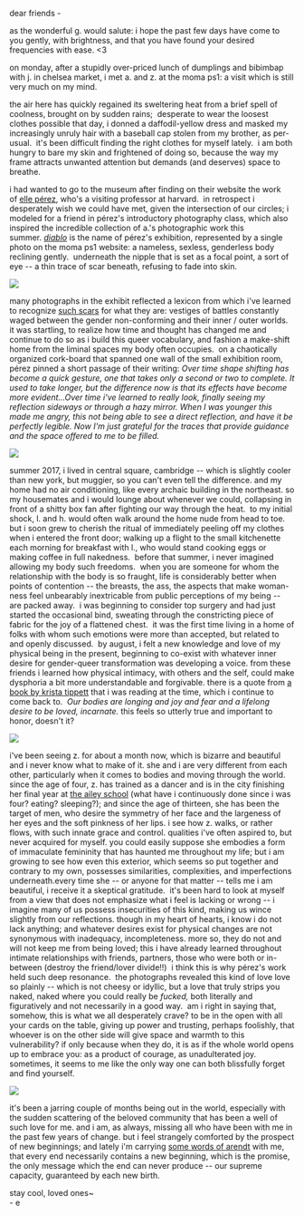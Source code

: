 dear friends -

as the wonderful g. would salute: i hope the past few days have come to you gently, with brightness, and that you have found your desired frequencies with ease. <3

on monday, after a stupidly over-priced lunch of dumplings and bibimbap with j. in chelsea market, i met a. and z. at the moma ps1: a visit which is still very much on my mind.

the air here has quickly regained its sweltering heat from a brief spell of coolness, brought on by sudden rains;  desperate to wear the loosest clothes possible that day, i donned a daffodil-yellow dress and masked my increasingly unruly hair with a baseball cap stolen from my brother, as per-usual.  it's been difficult finding the right clothes for myself lately.  i am both hungry to bare my skin and frightened of doing so, because the way my frame attracts unwanted attention but demands (and deserves) space to breathe.

i had wanted to go to the museum after finding on their website the work of [elle pérez](http://www.instagram.com/elleperex/?c=34ebca37-bdf5-43c1-977c-a4799b77fb19), who's a visiting professor at harvard.  in retrospect i desperately wish we could have met, given the intersection of our circles; i modeled for a friend in pérez's introductory photography class, which also inspired the incredible collection of a.'s photographic work this summer. [_diablo_](http://www.moma.org/calendar/exhibitions/4996?c=34ebca37-bdf5-43c1-977c-a4799b77fb19) is the name of pérez's exhibition, represented by a single photo on the moma ps1 website: a nameless, sexless, genderless body reclining gently.  underneath the nipple that is set as a focal point, a sort of eye -- a thin trace of scar beneath, refusing to fade into skin.

<img class="tl-email-image" data-id="5230213" src="../imgs/7_18_18/diablo_1.png" style="text-align: center;"/>
<br>

many photographs in the exhibit reflected a lexicon from which i've learned to recognize [such scars](http://www.topsurgery.net/procedures/double-incision-top-surgery.htm?c=34ebca37-bdf5-43c1-977c-a4799b77fb19) for what they are: vestiges of battles constantly waged between the gender non-conforming and their inner / outer worlds. it was startling, to realize how time and thought has changed me and continue to do so as i build this queer vocabulary, and fashion a make-shift home from the liminal spaces my body often occupies.  on a chaotically organized cork-board that spanned one wall of the small exhibition room, pérez pinned a short passage of their writing: _Over time shape shifting has become a quick gesture, one that takes only a second or two to complete. It used to take longer, but the difference now is that its effects have become more evident...Over time i've learned to really look, finally seeing my reflection sideways or through a hazy mirror. When I was younger this made me angry, this not being able to see a direct reflection, and have it be perfectly legible. Now I'm just grateful for the traces that provide guidance and the space offered to me to be filled._

<img class="tl-email-image" data-id="5230213" src="../imgs/7_18_18/diablo_2.jpeg" style="text-align: center;"/>
<br>

summer 2017, i lived in central square, cambridge -- which is slightly cooler than new york, but muggier, so you can't even tell the difference. and my home had no air conditioning, like every archaic building in the northeast. so my housemates and i would lounge about whenever we could, collapsing in front of a shitty box fan after fighting our way through the heat.  to my initial shock, l. and h. would often walk around the home nude from head to toe.  but i soon grew to cherish the ritual of immediately peeling off my clothes when i entered the front door; walking up a flight to the small kitchenette each morning for breakfast with l., who would stand cooking eggs or making coffee in full nakedness.  before that summer, i never imagined allowing my body such freedoms.  when you are someone for whom the relationship with the body is so fraught, life is considerably better when points of contention -- the breasts, the ass, the aspects that make woman-ness feel unbearably inextricable from public perceptions of my being -- are packed away.  i was beginning to consider top surgery and had just started the occasional bind, sweating through the constricting piece of fabric for the joy of a flattened chest.  it was the first time living in a home of folks with whom such emotions were more than accepted, but related to and openly discussed.  by august, i felt a new knowledge and love of my physical being in the present, beginning to co-exist with whatever inner desire for gender-queer transformation was developing a voice. from these friends i learned how physical intimacy, with others and the self, could make dysphoria a bit more understandable and forgivable. there is a quote from [a book by krista tippett](http://www.worldcat.org/title/becoming-wise/oclc/949750720-referer-brief_results?c=34ebca37-bdf5-43c1-977c-a4799b77fb19) that i was reading at the time, which i continue to come back to.  _Our bodies are longing and joy and fear and a lifelong desire to be loved, incarnate._ this feels so utterly true and important to honor, doesn't it?

<img class="tl-email-image" data-id="5230213" src="../imgs/7_18_18/diablo_3.jpeg" style="text-align: center;"/>
<br>

i've been seeing z. for about a month now, which is bizarre and beautiful and i never know what to make of it. she and i are very different from each other, particularly when it comes to bodies and moving through the world. since the age of four, z. has trained as a dancer and is in the city finishing her final year at [the ailey school](http://www.theaileyschool.edu/?c=34ebca37-bdf5-43c1-977c-a4799b77fb19) (what have i continuously done since i was four? eating? sleeping?); and since the age of thirteen, she has been the target of men, who desire the symmetry of her face and the largeness of her eyes and the soft pinkness of her lips. i see how z. walks, or rather flows, with such innate grace and control. qualities i've often aspired to, but never acquired for myself. you could easily suppose she embodies a form of immaculate femininity that has haunted me throughout my life; but i am growing to see how even this exterior, which seems so put together and contrary to my own, possesses similarities, complexities, and imperfections underneath.every time she -- or anyone for that matter -- tells me i am beautiful, i receive it a skeptical gratitude.  it's been hard to look at myself from a view that does not emphasize what i feel is lacking or wrong -- i imagine many of us possess insecurities of this kind, making us wince slightly from our reflections. though in my heart of hearts, i know i do not lack anything; and whatever desires exist for physical changes are not synonymous with inadequacy, incompleteness. more so, they do not and will not keep me from being loved; this i have already learned throughout intimate relationships with friends, partners, those who were both or in-between (destroy the friend/lover divide!!)  i think this is why pérez's work held such deep resonance.  the photographs revealed this kind of love love so plainly -- which is not cheesy or idyllic, but a love that truly strips you naked, naked where you could really be _fucked,_ both literally and figuratively and not necessarily in a good way.  am i right in saying that, somehow, this is what we all desperately crave? to be in the open with all your cards on the table, giving up power and trusting, perhaps foolishly, that whoever is on the other side will give space and warmth to this vulnerability? if only because when they do, it is as if the whole world opens up to embrace you: as a product of courage, as unadulterated joy. sometimes, it seems to me like the only way one can both blissfully forget and find yourself.

<img class="tl-email-image" data-id="5230213" src="../imgs/7_18_18/diablo_4.png" style="text-align: center;"/>
<br>

it's been a jarring couple of months being out in the world, especially with the sudden scattering of the beloved community that has been a well of such love for me. and i am, as always, missing all who have been with me in the past few years of change. but i feel strangely comforted by the prospect of new beginnings; and lately i'm carrying [some words of arendt](http:mishkagora.wordpress.com/tag/hannah-arendt/?c=34ebca37-bdf5-43c1-977c-a4799b77fb19) with me, that every end necessarily contains a new beginning, which is the promise, the only message which the end can never produce -- our supreme capacity, guaranteed by each new birth.

stay cool, loved ones~ <br> - e